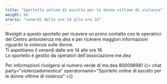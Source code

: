 ```yaml
---
title: "Sportello online di ascolto per le donne vittime di violenza"
weight: 60
orario: "venerdì dalle ore 14 alle ore 16"
---
```


Rivolgiti a questo sportello per ricevere un primo contatto con le operatrici del Centro antiviolenza me.dea e per ricevere maggiori informazioni riguardo la violenza sulle donne.  
Ti aspettiamo il venerdì dalle ore 14 alle ore 16.  
Lo sportello è gestito da operatori dell'associazione me.dea

Per informazioni rivolgersi al numero verde di me.dea 800098981
{{< chat party="violenzadomestica" operatorname="Sportello online di ascolto per le donne vittime di violenza" >}}
